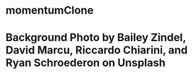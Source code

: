 # momentumClone
# Background Photo by Bailey Zindel, David Marcu, Riccardo Chiarini, and Ryan Schroederon on Unsplash
